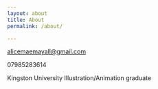 ```yaml
---
layout: about
title: About
permalink: /about/

---
```


<!-- images:
- "/uploads/contact-image-almae.png" -->

<a href="mailto:alicemaemayall@gmail.com">alicemaemayall@gmail.com</a>

07985283614

Kingston University Illustration/Animation graduate
